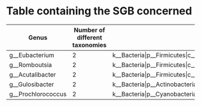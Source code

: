 # Table containing the SGB concerned
Genus | Number of different taxonomies | Different taxonomies
------------ | ------------- | -------------
g__Eubacterium	| 2	| k__Bacteria\|p__Firmicutes\|c__Clostridia\|o__Eubacteriales\|f__Eubacteriaceae:11,k__Bacteria\|p__Firmicutes\|c__Clostridia\|o__Clostridiales\|f__Eubacteriaceae:1
g__Romboutsia	| 2	| k__Bacteria\|p__Firmicutes\|c__Clostridia\|o__Eubacteriales\|f__Peptostreptococcaceae:6,k__Bacteria\|p__Firmicutes\|c__Clostridia\|o__Clostridiales\|f__Peptostreptococcaceae:1
g__Acutalibacter	| 2	| k__Bacteria\|p__Firmicutes\|c__Clostridia\|o__Eubacteriales\|f__Oscillospiraceae:2,k__Bacteria\|p__Firmicutes\|c__Clostridia\|o__Clostridiales\|f__Ruminococcaceae:1
g__Gulosibacter	| 2	| k__Bacteria\|p__Actinobacteria\|c__Actinomycetia\|o__Micrococcales\|f__Microbacteriaceae:4,k__Bacteria\|p__Actinobacteria\|c__Actinobacteria\|o__Micrococcales\|f__Microbacteriaceae:1
g__Prochlorococcus	| 2	| k__Bacteria\|p__Cyanobacteria\|c__Cyanobacteria_unclassified\|o__Synechococcales\|f__Prochlorococcaceae:72,k__Bacteria\|p__Cyanobacteria\|c__Cyanobacteria_unclassified\|o__Synechococcales\|f__Prochloraceae:1
